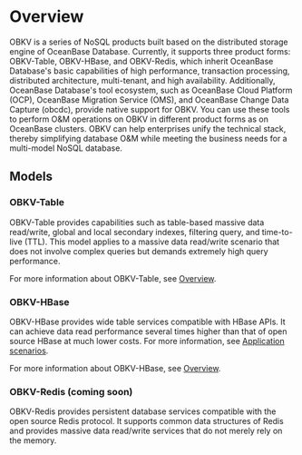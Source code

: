 # Overview

OBKV is a series of NoSQL products built based on the distributed storage engine of OceanBase Database. Currently, it supports three product forms: OBKV-Table, OBKV-HBase, and OBKV-Redis, which inherit OceanBase Database's basic capabilities of high performance, transaction processing, distributed architecture, multi-tenant, and high availability. Additionally, OceanBase Database's tool ecosystem, such as OceanBase Cloud Platform (OCP), OceanBase Migration Service (OMS), and OceanBase Change Data Capture (obcdc), provide native support for OBKV. You can use these tools to perform O&M operations on OBKV in different product forms as on OceanBase clusters. OBKV can help enterprises unify the technical stack, thereby simplifying database O&M while meeting the business needs for a multi-model NoSQL database.

## Models

### OBKV-Table

OBKV-Table provides capabilities such as table-based massive data read/write, global and local secondary indexes, filtering query, and time-to-live (TTL). This model applies to a massive data read/write scenario that does not involve complex queries but demands extremely high query performance.

For more information about OBKV-Table, see [Overview](../650.obkv/100.obkv-table/100.introduction-to-tableapi/100.implementation-of-tableapi.md).

### OBKV-HBase

OBKV-HBase provides wide table services compatible with HBase APIs. It can achieve data read performance several times higher than that of open source HBase at much lower costs. For more information, see [Application scenarios](../650.obkv/200.obkv-hbase/10.obkv-hbase-intro.md).

For more information about OBKV-HBase, see [Overview](../650.obkv/200.obkv-hbase/10.obkv-hbase-intro.md).

### OBKV-Redis (coming soon)

OBKV-Redis provides persistent database services compatible with the open source Redis protocol. It supports common data structures of Redis and provides massive data read/write services that do not merely rely on the memory.